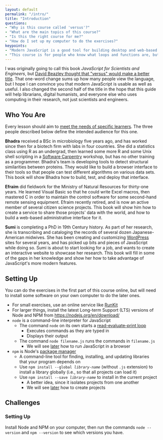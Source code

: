 ```yaml
---
layout: default
permalink: "/intro/"
title: "Introduction"
questions:
- "Why is this course called 'versus'?"
- "What are the main topics of this course?"
- "Is this the right course for me?"
- "How do I set up my computer to do the exercises?"
keypoints:
- "Modern JavaScript is a good tool for building desktop and web-based applications."
- "This course is for people who know what loops and functions are, but have never used JavaScript or built web applications."
---
```


I was originally going to call this book *JavaScript for Scientists and Engineers*,
but [David Beazley thought that "versus" would make a better title]({{site.data.links.beazley_tweet}}).
That one-word change sums up how many people view the language,
but I hope I can convince you that modern JavaScript is usable as well as useful.
I also changed the second half of the title in the hope that
this guide will help librarians,
digital humanists,
and everyone else who uses computing in their research,
not just scientists and engineers.

## Who You Are

Every lesson should aim to [meet the needs of specific learners]({{site.data.links.h2tp}}).
The three people described below define the intended audience for this one.

**Bhadra** received a BSc in microbiology five years ago,
and has worked since then for a biotech firm with labs in four countries.
She did a statistics class using R as an undergrad,
then learned some more R and some Unix shell scripting
in a [Software Carpentry]({{site.data.links.swc}}) workshop,
but has no other training as a programmer.
Bhadra's team is developing tools
to detect structural similarities between proteins.
They would like to build a browser interface to their tools
so that people can test different algorithms on various data sets.
This book will show Bhadra how to build, test, and deploy that interface.

**Efraim** did fieldwork for the Ministry of Natural Resources for thirty-one years.
He learned Visual Basic so that he could write Excel macros,
then mastered C in order to maintain the control software
for some second-hand remote sensing equipment.
Efraim recently retired,
and is now an active member of several citizen science projects.
This book will show him how to create a service
to share those projects' data with the world,
and how to build a web-based administrative interface for it.

**Sumi** is completing a PhD in 19th Century history.
As part of her research,
she is transcribing and cataloging the records of several dozen Japanese-American midwives.
She has been creating and customizing [WordPress]({{site.data.links.wordpress}}) sites for several years,
and has picked up bits and pieces of JavaScript while doing so.
Sumi is about to start looking for a job,
and wants to create an interactive website to showcase her research.
This book will fill in some of the gaps in her knowledge
and show her how to take advantage of JavaScript's more modern features.

## Setting Up

You can do the exercises in the first part of this course online,
but will need to install some software on your own computer
to do the later ones.

- For small exercises, use an online service like [RunKit]({{site.data.links.runkit}})
- For larger things, install the latest Long-term Support (LTS) versions of Node and NPM from <https://nodejs.org/en/download/>
- `node` is a command-line interpreter for JavaScript
  - The command `node` on its own starts a [read-evaluate-print loop](../gloss/#repl)
    - Executes commands as they are typed in
    - Displays their output
  - The command `node filename.js` runs the commands in `filename.js`
    - We will see [later](../display/) how to run JavaScript in a browser
- `npm` is Node's [package manager](../gloss/#package-manager)
  - A command-line tool for finding, installing, and updating libraries that your program depends on
  - Use <code>npm install --global <em>library-name</em></code> (without `.js` extension) to install a library globally
    (i.e., so that all projects can load it)
  - Use <code>npm install --save <em>library-name</em></code> to install in the current project
    - A better idea, since it isolates projects from one another
    - We will see [later](../display/) how to create projects

## Challenges

### Setting Up

Install Node and NPM on your computer,
then run the commands `node --version` and `npm --version`
to see which versions you have.
